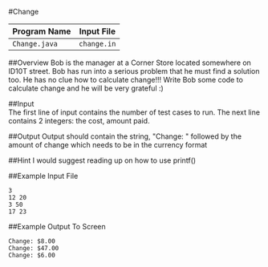 #Change 

| Program Name | Input File |
|--------------|------------|
| `Change.java` | `change.in` |  

##Overview
Bob is the manager at a Corner Store located somewhere on ID10T street. Bob has run into a serious problem that he must find a solution too. He has no clue how to calculate change!!! Write Bob some code to calculate change and he will be very grateful :)  

##Input  
The first line of input contains the number of test cases to run. The next line contains 2 integers: the cost, amount paid.  
  
##Output
Output should contain the string, "Change: " followed by the amount of change which needs to be in the currency format  

##Hint
I would suggest reading up on how to use printf()
  
##Example Input File  
```
3  
12 20  
3 50  
17 23  
```
##Example Output To Screen
```
Change: $8.00  
Change: $47.00  
Change: $6.00
```
